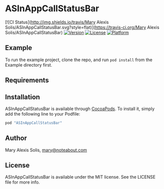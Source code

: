 # ASInAppCallStatusBar

[![CI Status](http://img.shields.io/travis/Mary Alexis Solis/ASInAppCallStatusBar.svg?style=flat)](https://travis-ci.org/Mary Alexis Solis/ASInAppCallStatusBar)
[![Version](https://img.shields.io/cocoapods/v/ASInAppCallStatusBar.svg?style=flat)](http://cocoapods.org/pods/ASInAppCallStatusBar)
[![License](https://img.shields.io/cocoapods/l/ASInAppCallStatusBar.svg?style=flat)](http://cocoapods.org/pods/ASInAppCallStatusBar)
[![Platform](https://img.shields.io/cocoapods/p/ASInAppCallStatusBar.svg?style=flat)](http://cocoapods.org/pods/ASInAppCallStatusBar)

## Example

To run the example project, clone the repo, and run `pod install` from the Example directory first.

## Requirements

## Installation

ASInAppCallStatusBar is available through [CocoaPods](http://cocoapods.org). To install
it, simply add the following line to your Podfile:

```ruby
pod "ASInAppCallStatusBar"
```

## Author

Mary Alexis Solis, mary@noteabout.com

## License

ASInAppCallStatusBar is available under the MIT license. See the LICENSE file for more info.
